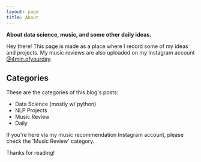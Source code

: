 ```yaml
---
layout: page
title: About
---
```



<p class="message" style="font-size: 0.9rem; font-weight: 700">
  About data science, music, and some other daily ideas.
</p>


Hey there! This page is made as a place where I record some of my ideas and projects. My music reviews are also uploaded on my Instagram account [@4min.ofyourday](https://instagram.com/4min.ofyourday).


## Categories

These are the categories of this blog's posts:

* Data Science (mostly w/ python)
* NLP Projects
* Music Review
* Daily

If you're here via my music recommendation Instagram account, please check the 'Music Review' category.

Thanks for reading!
